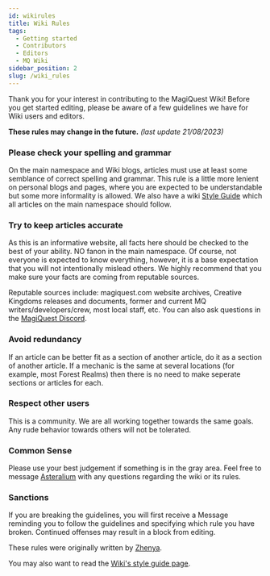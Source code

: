 ```yaml
---
id: wikirules
title: Wiki Rules
tags:
  - Getting started
  - Contributors
  - Editors
  - MQ Wiki
sidebar_position: 2
slug: /wiki_rules
---
```


Thank you for your interest in contributing to the MagiQuest Wiki! Before you get started editing, please be aware of a few guidelines we have for Wiki users and editors.

**These rules may change in the future.** *(last update 21/08/2023)*

### Please check your spelling and grammar

On the main namespace and Wiki blogs, articles must use at least some semblance of correct spelling and grammar. This rule is a little more lenient on personal blogs and pages, where you are expected to be understandable but some more informality is allowed. We also have a wiki [Style Guide](docs\Style_Guide.md) which all articles on the main namespace should follow.

### Try to keep articles accurate

As this is an informative website, all facts here should be checked to the best of your ability. NO fanon in the main namespace. Of course, not everyone is expected to know everything, however, it is a base expectation that you will not intentionally mislead others. We highly recommend that you make sure your facts are coming from reputable sources.

Reputable sources include: magiquest.com website archives, Creative Kingdoms releases and documents, former and current MQ writers/developers/crew, most local staff, etc. You can also ask questions in the [MagiQuest Discord](https://discord.com/invite/6e4whagCph).

### Avoid redundancy

If an article can be better fit as a section of another article, do it as a section of another article. If a mechanic is the same at several locations (for example, most Forest Realms) then there is no need to make seperate sections or articles for each.

### Respect other users

This is a community. We are all working together towards the same goals. Any rude behavior towards others will not be tolerated. 

### Common Sense

Please use your best judgement if something is in the gray area. Feel free to message [Asteralium](https://discord.com/users/541108452076945438) with any questions regarding the wiki or its rules.

### Sanctions

If you are breaking the guidelines, you will first receive a Message reminding you to follow the guidelines and specifying which rule you have broken. Continued offenses may result in a block from editing.

These rules were originally written by [Zhenya](https://discord.com/users/293889747854557185).

You may also want to read the [Wiki's style guide page](docs\Style_Guide.md).